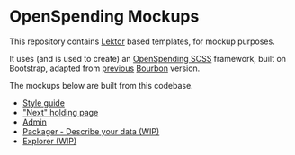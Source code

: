 # OpenSpending Mockups

This repository contains [Lektor](https://www.getlektor.com/docs/) based templates, for mockup purposes.

It uses (and is used to create) an [OpenSpending SCSS](https://github.com/smth/os-bootstrap) framework, built on Bootstrap, adapted from [previous](https://github.com/openspending/os-style-guide) [Bourbon](http://bourbon.io/) version.

The mockups below are built from this codebase.

- [Style guide](https://smth.github.io/os-mockups/style-guide/)
- ["Next" holding page](https://smth.github.io/os-mockups/next/)
- [Admin](https://smth.github.io/os-mockup-admin/)
- [Packager - Describe your data (WIP)](https://smth.github.io/os-mockup-packager/packager/describe-data/)
- [Explorer (WIP)](https://smth.github.io/os-mockup-explorer/explorer/)
